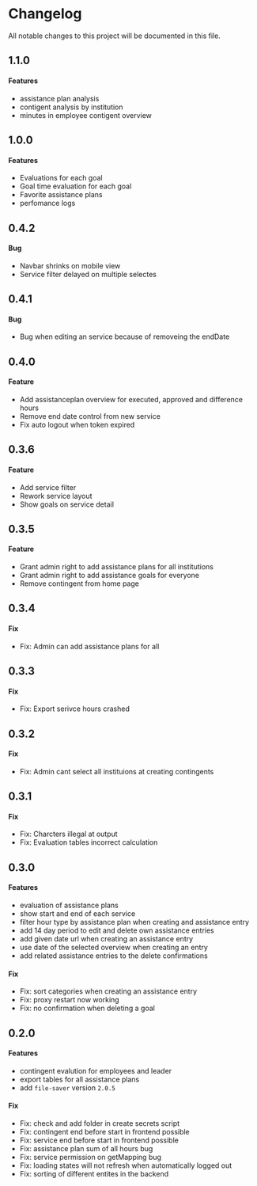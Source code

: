 # Changelog

All notable changes to this project will be documented in this file.


## 1.1.0

#### Features
- assistance plan analysis
- contigent analysis by institution
- minutes in employee contigent overview



## 1.0.0

#### Features
- Evaluations for each goal
- Goal time evaluation for each goal
- Favorite assistance plans
- perfomance logs


## 0.4.2

#### Bug

- Navbar shrinks on mobile view
- Service filter delayed on multiple selectes


## 0.4.1

#### Bug

- Bug when editing an service because of removeing the endDate


## 0.4.0

#### Feature

- Add assistanceplan overview for executed, approved and difference hours
- Remove end date control from new service
- Fix auto logout when token expired

## 0.3.6

#### Feature

- Add service filter
- Rework service layout
- Show goals on service detail

## 0.3.5

#### Feature

- Grant admin right to add assistance plans for all institutions
- Grant admin right to add assistance goals for everyone
- Remove contingent from home page

## 0.3.4

#### Fix

- Fix: Admin can add assistance plans for all

## 0.3.3

#### Fix

- Fix: Export serivce hours crashed

## 0.3.2

#### Fix

- Fix: Admin cant select all instituions at creating contingents

## 0.3.1

#### Fix

- Fix: Charcters illegal at output
- Fix: Evaluation tables incorrect calculation

## 0.3.0

#### Features

- evaluation of assistance plans
- show start and end of each service
- filter hour type by assistance plan when creating and assistance entry
- add 14 day period to edit and delete own assistance entries
- add given date url when creating an assistance entry
- use date of the selected overview when creating an entry
- add related assistance entries to the delete confirmations

#### Fix

- Fix: sort categories when creating an assistance entry
- Fix: proxy restart now working
- Fix: no confirmation when deleting a goal

## 0.2.0

#### Features

- contingent evalution for employees and leader
- export tables for all assistance plans
- add ```file-saver``` version ```2.0.5```

#### Fix

- Fix: check and add folder in create secrets script
- Fix: contingent end before start in frontend possible
- Fix: service end before start in frontend possible
- Fix: assistance plan sum of all hours bug
- Fix: service permission on getMapping bug
- Fix: loading states will not refresh when automatically logged out
- Fix: sorting of different entites in the backend